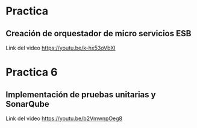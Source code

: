 # Practica 

## Creación de orquestador de micro servicios ESB 

Link del video https://youtu.be/k-hx53oVbXI

# Practica 6

## Implementación de pruebas unitarias y SonarQube

Link del video https://youtu.be/b2VmwnpOeg8
